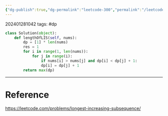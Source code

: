 ```yaml
---
{"dg-publish":true,"dg-permalink":"leetcode-300","permalink":"/leetcode-300/"}
---
```


202401281042
tags: #dp 

```python
class Solution(object):
	def lengthOfLIS(self, nums):
		dp = [1] * len(nums)
		res = 1
		for i in range(1, len(nums)):
			for j in range(i):
				if nums[i] > nums[j] and dp[i] < dp[j] + 1:
				dp[i] = dp[j] + 1
		return max(dp)
```

---
# Reference

https://leetcode.com/problems/longest-increasing-subsequence/